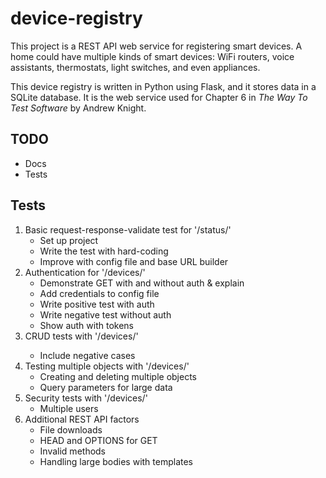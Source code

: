 # device-registry

This project is a REST API web service for registering smart devices.
A home could have multiple kinds of smart devices:
WiFi routers, voice assistants, thermostats, light switches, and even appliances.

This device registry is written in Python using Flask, and it stores data in a SQLite database.
It is the web service used for Chapter 6 in *The Way To Test Software* by Andrew Knight.


## TODO

* Docs
* Tests


## Tests

1. Basic request-response-validate test for '/status/'
   * Set up project
   * Write the test with hard-coding
   * Improve with config file and base URL builder
2. Authentication for '/devices/'
   * Demonstrate GET with and without auth & explain
   * Add credentials to config file
   * Write positive test with auth
   * Write negative test without auth
   * Show auth with tokens
3. CRUD tests with '/devices/<id>'
   * Include negative cases
4. Testing multiple objects with '/devices/'
   * Creating and deleting multiple objects
   * Query parameters for large data
5. Security tests with '/devices/'
   * Multiple users
6. Additional REST API factors
   * File downloads
   * HEAD and OPTIONS for GET
   * Invalid methods
   * Handling large bodies with templates
